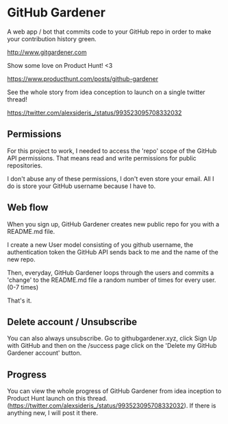 # GitHub Gardener

A web app / bot that commits code to your GitHub repo in order to make your contribution history green.

http://www.gitgardener.com

Show some love on Product Hunt! <3

https://www.producthunt.com/posts/github-gardener

See the whole story from idea conception to launch on a single twitter thread!

https://twitter.com/alexsideris_/status/993523095708332032

## Permissions

For this project to work, I needed to access the 'repo' scope of the GitHub API permissions. That means read and write permissions for public repositories.

I don't abuse any of these permissions, I don't even store your email. All I do is store your GitHub username because I have to.

## Web flow

When you sign up, GitHub Gardener creates new public repo for you with a README.md file.  

I create a new User model consisting of you github username, the authentication token the GitHub API sends back to me and the name of the new repo. 

Then, everyday, GitHub Gardener loops through the users and commits a 'change' to the README.md file a random number of times for every user. (0-7 times)

That's it.

## Delete account / Unsubscribe

You can also always unsubscribe. Go to githubgardener.xyz, click Sign Up with GitHub and then on the /success page click on the 'Delete my GitHub Gardener account' button.

## Progress

You can view the whole progress of GitHub Gardener from idea inception to Product Hunt launch on this thread. (https://twitter.com/alexsideris_/status/993523095708332032). If there is anything new, I will post it there.
